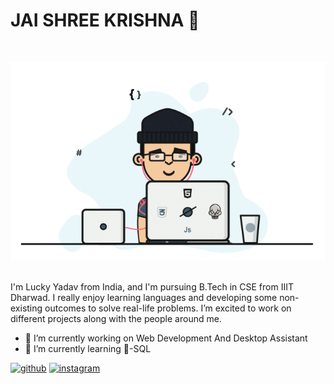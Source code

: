 # JAI SHREE KRISHNA 🙏

<br>
<p align="center">
  <img src="https://github.com/LuckYYadav15/LuckYYadav15/blob/main/programmer's%20gif.gif">
  <br><br>

I'm Lucky Yadav from India, and I'm pursuing B.Tech in CSE from IIIT Dharwad. I really enjoy learning languages and developing some non-existing outcomes to solve real-life problems. I’m excited to work on different projects along with the people around me.

- 🔭 I’m currently working on Web Development And Desktop Assistant 
- 🌱 I’m currently learning 💼-SQL 


[<img src='https://cdn.jsdelivr.net/npm/simple-icons@3.0.1/icons/github.svg' alt='github' height='40'>](https://github.com/https://github.com/LuckYYadav15)  [<img src='https://cdn.jsdelivr.net/npm/simple-icons@3.0.1/icons/instagram.svg' alt='instagram' height='40'>](https://www.instagram.com/https://www.instagram.com/utkarshyadav15//)  
